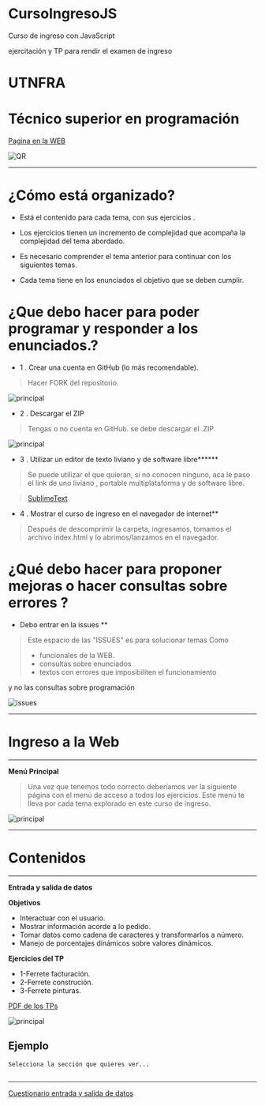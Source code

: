 # **CursoIngresoJS**
Curso de ingreso con JavaScript

ejercitación y TP para rendir el examen de ingreso 
# **UTNFRA**
# **Técnico superior en programación**

[Pagina en la WEB](http://octaviovillegas.github.io/CursoIngresoJS/index.html)


![QR](http://octaviovillegas.github.io/CursoIngresoJS/img/qrInicio.png)


-----

# ¿Cómo está organizado?
 

* Está el contenido para cada tema, con sus ejercicios .

* Los ejercicios tienen un incremento de complejidad que acompaña la complejidad del tema abordado.

* Es necesario comprender el tema anterior para continuar con los siguientes temas.

* Cada tema tiene en los enunciados el objetivo que se deben cumplir.


# ¿Que debo hacer para poder programar y responder a los enunciados.?
 


* 1 . Crear una cuenta en GitHub (lo más recomendable).
>Hacer FORK del repositorio.

![principal](http://octaviovillegas.github.io/CursoIngresoJS/img/fork.png)

 

 * 2 . Descargar el ZIP
>Tengas o no cuenta en GitHub.
se debe descargar el .ZIP


![principal](http://octaviovillegas.github.io/CursoIngresoJS/img/bajarzip.gif)


* 3 . Utilizar un editor de texto liviano y de software libre******

>Se puede utilizar el que quieran, si no conocen ninguno, aca le paso el link de uno liviano , portable multiplataforma y de software libre.


>[SublimeText](https://www.sublimetext.com/3)

* 4 . Mostrar el curso de ingreso en el navegador de internet**

>Después de descomprimir la carpeta, ingresamos, tomamos el archivo index.html y lo abrimos/lanzamos en el navegador.




# ¿Qué debo hacer para proponer mejoras o hacer consultas sobre errores ?
 
* Debo entrar en la issues **

>Este espacio de las "ISSUES" es para solucionar temas Como
>* funcionales de la WEB.
>* consultas sobre enunciados
>* textos con errores que imposibiliten el funcionamiento


y no las consultas sobre programación


![issues](http://octaviovillegas.github.io/CursoIngresoJS/img/issues.png)





-----
# Ingreso a la Web 
-----
**Menú Principal**
>Una vez que tenemos todo correcto deberíamos ver la siguiente página con el menú de acceso a todos los ejercicios.
>Este menú te lleva por cada tema explorado en este curso de ingreso.


![principal](http://octaviovillegas.github.io/CursoIngresoJS/img/principal.gif)



-----
# Contenidos 




-----


**Entrada y salida de datos**

**Objetivos**
* Interactuar con el usuario.
* Mostrar información acorde a lo pedido.
* Tomar datos como cadena de caracteres y transformarlos a número.
* Manejo de porcentajes dinámicos sobre valores dinámicos.

**Ejercicios del TP**
* 1-Ferrete facturación.
* 2-Ferrete construción.
* 3-Ferrete pinturas.

[PDF de los TPs](http://octaviovillegas.github.io/CursoIngresoJS/Guia%20de%20TPs%20curso%20de%20ingreso.pdf)


![principal](http://octaviovillegas.github.io/CursoIngresoJS/img/cjsentreadasalida.png)




**Ejemplo**
---

```
Selecciona la sección que quieres ver...


```



-----


[Cuestionario entrada y salida de datos](https://forms.gle/QY8L3362sKLCE5kx8)

